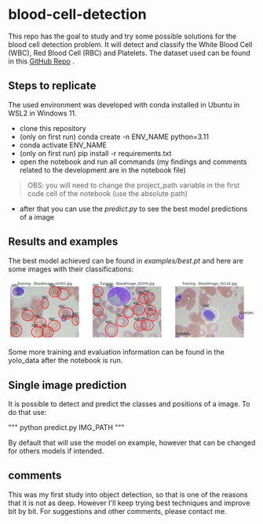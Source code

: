 # blood-cell-detection

This repo has the goal to study and try some possible solutions for the blood cell detection problem. It will detect and classify the White Blood Cell (WBC), Red Blood Cell (RBC) and Platelets. The dataset used can be found in this [GitHub Repo](https://github.com/MahmudulAlam/Complete-Blood-Cell-Count-Dataset) .




## Steps to replicate

The used environment was developed with conda installed in Ubuntu in WSL2 in Windows 11.

- clone this repository
- (only on first run) conda create -n ENV_NAME python=3.11 
- conda activate ENV_NAME
- (only on first run) pip install -r requirements.txt
- open the notebook and run all commands (my findings and comments related to the development are in the notebook file)
> OBS: you will need to change the project_path variable in the first code cell of the notebook (use the absolute path)
- after that you can use the *predict.py* to see the best model predictions of a image


## Results and examples

The best model achieved can be found in *examples/best.pt* and here are some images with their classifications:

![image examples](examples/imgs_labels.png)

Some more training and evaluation information can be found in the yolo_data after the notebook is run.

## Single image prediction

It is possible to detect and predict the classes and positions of a image. To do that use:

"""
    python predict.py IMG_PATH
"""

By default that will use the model on example, however that can be changed for others models if intended.

## comments

This was my first study into object detection, so that is one of the reasons that it is not as deep. However I'll keep trying best techniques and improve bit by bit. For suggestions and other comments, please contact me.







